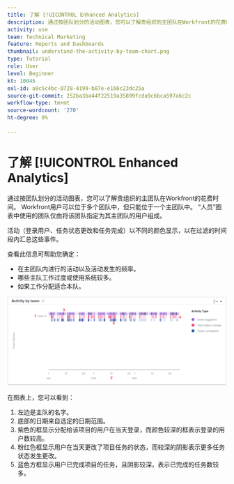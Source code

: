 ```yaml
---
title: 了解 [!UICONTROL Enhanced Analytics]
description: 通过按团队划分的活动图表，您可以了解贵组织的主团队在Workfront的花费时间。
activity: use
team: Technical Marketing
feature: Reports and Dashboards
thumbnail: understand-the-activity-by-team-chart.png
type: Tutorial
role: User
level: Beginner
kt: 10045
exl-id: a9c5c4bc-0728-4199-b87e-e166c23dc25a
source-git-commit: 252ba3ba44f22519a35899fcda9c6bca597a6c2c
workflow-type: tm+mt
source-wordcount: '270'
ht-degree: 0%

---
```


# 了解 [!UICONTROL Enhanced Analytics]

通过按团队划分的活动图表，您可以了解贵组织的主团队在Workfront的花费时间。 Workfront用户可以位于多个团队中，但只能位于一个主团队中。 “人员”图表中使用的团队仅由将该团队指定为其主团队的用户组成。

活动（登录用户、任务状态更改和任务完成）以不同的颜色显示，以在过滤的时间段内汇总这些事件。

查看此信息可帮助您确定：

* 在主团队内进行的活动以及活动发生的频率。
* 哪些主队工作过度或使用系统较多。
* 如果工作分配适合本队。

![该图像显示按团队划分的活动图，其中包含以下项目符号中描述的区域的数字](assets/section-3-1.png)

在图表上，您可以看到：

1. 左边是主队的名字。
1. 底部的日期来自选定的日期范围。
1. 紫色的框显示分配给该项目的用户在当天登录，而颜色较深的框表示登录的用户数较高。
1. 粉红色框显示用户在当天更改了项目任务的状态，而较深的阴影表示更多任务状态发生更改。
1. 蓝色方框显示用户已完成项目的任务，且阴影较深，表示已完成的任务数较多。
